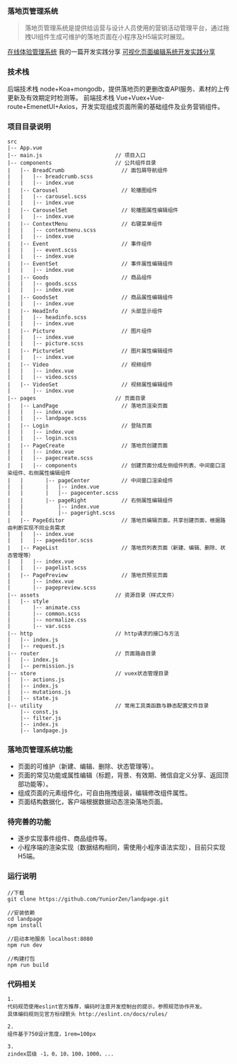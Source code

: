 ### 落地页管理系统
> 落地页管理系统是提供给运营与设计人员使用的营销活动管理平台，通过拖拽UI组件生成可维护的落地页面在小程序及H5端实时展现。

[在线体验管理系统](https://yuniorzen.github.io/landpage/dist/)
我的一篇开发实践分享 [可视化页面编辑系统开发实践分享](https://github.com/YuniorZen/landpage)

### 技术栈
后端技术栈 node+Koa+mongodb，提供落地页的更删改查API服务、素材的上传更新及有效期定时检测等。 
前端技术栈 Vue+Vuex+Vue-route+EmenetUI+Axios，开发实现组成页面所需的基础组件及业务营销组件。


### 项目目录说明
```
src							
|-- App.vue								
|-- main.js                       // 项目入口
|-- components                    // 公共组件目录
|   |-- BreadCrumb                	// 面包屑导航组件
|   |   |-- breadcrumb.scss
|   |   |-- index.vue
|   |-- Carousel                  	// 轮播图组件
|   |   |-- carousel.scss
|   |   |-- index.vue
|   |-- CarouselSet               	// 轮播图属性编辑组件
|   |   |-- index.vue
|   |-- ContextMenu               	// 右键菜单组件
|   |   |-- contextmenu.scss
|   |   |-- index.vue
|   |-- Event                     	// 事件组件
|   |   |-- event.scss
|   |   |-- index.vue
|   |-- EventSet                  	// 事件属性编辑组件
|   |   |-- index.vue
|   |-- Goods                     	// 商品组件
|   |   |-- goods.scss
|   |   |-- index.vue
|   |-- GoodsSet                  	// 商品属性编辑组件
|   |   |-- index.vue
|   |-- HeadInfo                  	// 头部显示组件
|   |   |-- headinfo.scss
|   |   |-- index.vue
|   |-- Picture                   	// 图片组件
|   |   |-- index.vue
|   |   |-- picture.scss
|   |-- PictureSet                	// 图片属性编辑组件
|   |   |-- index.vue
|   |-- Video                     	// 视频组件
|   |   |-- index.vue
|   |   |-- video.scss
|   |-- VideoSet                  	// 视频属性编辑组件
|       |-- index.vue
|-- pages                         // 页面目录
|   |-- LandPage                  	// 落地页渲染页面
|   |   |-- index.vue
|   |   |-- landpage.scss
|   |-- Login                     	// 登陆页面
|   |   |-- index.vue
|   |   |-- login.scss
|   |-- PageCreate                	// 落地页创建页面
|   |   |-- index.vue
|   |   |-- pagecreate.scss
|   |   |-- components            	// 创建页面分成左侧组件列表、中间窗口渲染组件、右侧属性编辑组件
|   |       |-- pageCenter        	// 中间窗口渲染组件
|   |       |   |-- index.vue
|   |       |   |-- pagecenter.scss
|   |       |-- pageRight         	// 右侧属性编辑组件
|   |           |-- index.vue
|   |           |-- pageright.scss
|   |-- PageEditor                	// 落地页编辑页面，共享创建页面，根据路由判断实现不同业务需求
|   |   |-- index.vue
|   |   |-- pageeditor.scss
|   |-- PageList                  	// 落地页列表页面（新建、编辑、删除、状态管理等）
|   |   |-- index.vue
|   |   |-- pagelist.scss
|   |-- PagePreview               	// 落地页预览页面
|       |-- index.vue
|       |-- pagepreview.scss
|-- assets                        // 资源目录（样式文件）
|   |-- style
|       |-- animate.css
|       |-- common.scss
|       |-- normalize.css
|       |-- var.scss
|-- http                          // http请求的接口与方法
|   |-- index.js
|   |-- request.js
|-- router                        // 页面路由目录
|   |-- index.js
|   |-- permission.js
|-- store                         // vuex状态管理目录
|   |-- actions.js
|   |-- index.js
|   |-- mutations.js
|   |-- state.js
|-- utility                       // 常用工具类函数与静态配置文件目录
	|-- const.js
	|-- filter.js
	|-- index.js
	|-- landpage.js
```


### 落地页管理系统功能
- 页面的可维护（新建、编辑、删除、状态管理等）。
- 页面的常见功能或属性编辑（标题，背景、有效期、微信自定义分享、返回顶部功能等）。
- 组成页面的元素组件化，可自由拖拽组装，编辑修改组件属性。
- 页面结构数据化，客户端根据数据动态渲染落地页面。


### 待完善的功能
- 逐步实现事件组件、商品组件等。
- 小程序端的渲染实现（数据结构相同，需使用小程序语法实现），目前只实现H5端。


### 运行说明
```
//下载
git clone https://github.com/YuniorZen/landpage.git

//安装依赖
cd landpage
npm install

//启动本地服务 localhost:8080
npm run dev

//构建打包
npm run build
```


### 代码相关
```
1. 
代码规范使用eslint官方推荐，编码时注意开发控制台的提示，参照规范协作开发。
具体编码规则见官方标绿箭头 http://eslint.cn/docs/rules/

2.
组件基于750设计宽度，1rem=100px

3.
zindex层级 -1，0，10，100，1000，...

```